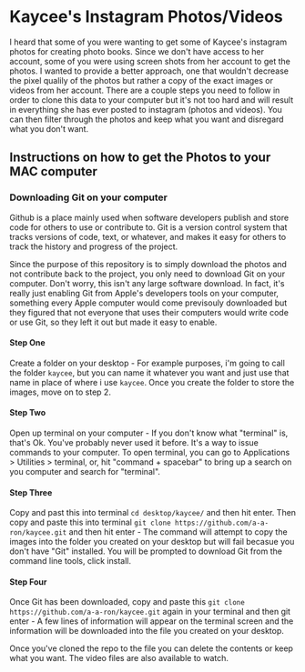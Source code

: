 # Kaycee's Instagram Photos/Videos

I heard that some of you were wanting to get some of Kaycee's instagram photos for creating photo books. Since we don't have access to her account, some of you were using screen shots from her account to get the photos. I wanted to provide a better approach, one that wouldn't decrease the pixel qualily of the photos but rather a copy of the exact images or videos from her account. There are a couple steps you need to follow in order to clone this data to your computer but it's not too hard and will result in everything she has ever posted to instagram (photos and videos). You can then filter through the photos and keep what you want and disregard what you don't want.

## Instructions on how to get the Photos to your MAC computer

### Downloading Git on your computer

Github is a place mainly used when software developers publish and store code for others to use or contribute to. Git is a version control system that tracks versions of code, text, or whatever, and makes it easy for others to track the history and progress of the project.

Since the purpose of this repository is to simply download the photos and not contribute back to the project, you only need to download Git on your computer. Don't worry, this isn't any large software download. In fact, it's really just enabling Git from Apple's developers tools on your computer, something every Apple computer would come previsouly downloaded but they figured that not everyone that uses their computers would write code or use Git, so they left it out but made it easy to enable. 

#### Step One

Create a folder on your desktop - For example purposes, i'm going to call the folder `kaycee`, but you can name it whatever you want and just use that name in place of where i use `kaycee`. Once you create the folder to store the images, move on to step 2.

#### Step Two

Open up terminal on your computer - If you don't know what "terminal" is, that's Ok. You've probably never used it before. It's a way to issue commands to your computer. To open terminal, you can go to Applications > Utilities > terminal, or, hit "command + spacebar" to bring up a search on you computer and search for "terminal". 

#### Step Three

Copy and past this into terminal `cd desktop/kaycee/` and then hit enter. Then copy and paste this into terminal `git clone https://github.com/a-a-ron/kaycee.git` and then hit enter - The command will attempt to copy the images into the folder you created on your desktop but will fail becasue you don't have "Git" installed. You will be prompted to download Git from the command line tools, click install.

#### Step Four

Once Git has been downloaded, copy and paste this `git clone https://github.com/a-a-ron/kaycee.git` again in your terminal and then git enter - A few lines of information will appear on the terminal screen and the information will be downloaded into the file you created on your desktop.

Once you've cloned the repo to the file you can delete the contents or keep what you want. The video files are also available to watch.




